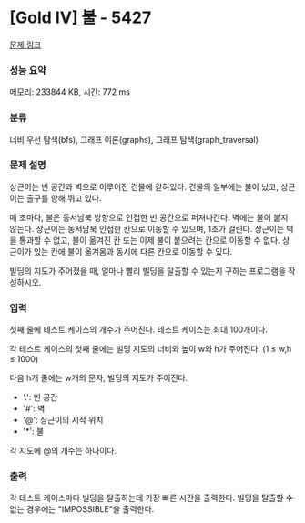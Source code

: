 # [Gold IV] 불 - 5427 

[문제 링크](https://www.acmicpc.net/problem/5427) 

### 성능 요약

메모리: 233844 KB, 시간: 772 ms

### 분류

너비 우선 탐색(bfs), 그래프 이론(graphs), 그래프 탐색(graph_traversal)

### 문제 설명

<p>상근이는 빈 공간과 벽으로 이루어진 건물에 갇혀있다. 건물의 일부에는 불이 났고, 상근이는 출구를 향해 뛰고 있다.</p>

<p>매 초마다, 불은 동서남북 방향으로 인접한 빈 공간으로 퍼져나간다. 벽에는 불이 붙지 않는다. 상근이는 동서남북 인접한 칸으로 이동할 수 있으며, 1초가 걸린다. 상근이는 벽을 통과할 수 없고, 불이 옮겨진 칸 또는 이제 불이 붙으려는 칸으로 이동할 수 없다. 상근이가 있는 칸에 불이 옮겨옴과 동시에 다른 칸으로 이동할 수 있다.</p>

<p>빌딩의 지도가 주어졌을 때, 얼마나 빨리 빌딩을 탈출할 수 있는지 구하는 프로그램을 작성하시오.</p>

### 입력 

 <p>첫째 줄에 테스트 케이스의 개수가 주어진다. 테스트 케이스는 최대 100개이다.</p>

<p>각 테스트 케이스의 첫째 줄에는 빌딩 지도의 너비와 높이 w와 h가 주어진다. (1 ≤ w,h ≤ 1000)</p>

<p>다음 h개 줄에는 w개의 문자, 빌딩의 지도가 주어진다.</p>

<ul>
	<li>'.': 빈 공간</li>
	<li>'#': 벽</li>
	<li>'@': 상근이의 시작 위치</li>
	<li>'*': 불</li>
</ul>

<p>각 지도에 @의 개수는 하나이다.</p>

### 출력 

 <p>각 테스트 케이스마다 빌딩을 탈출하는데 가장 빠른 시간을 출력한다. 빌딩을 탈출할 수 없는 경우에는 "IMPOSSIBLE"을 출력한다.</p>

